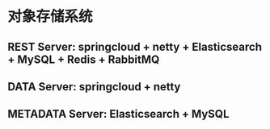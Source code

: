 # 对象存储系统
## REST Server: springcloud + netty + Elasticsearch + MySQL + Redis + RabbitMQ
## DATA Server: springcloud + netty
## METADATA Server: Elasticsearch + MySQL